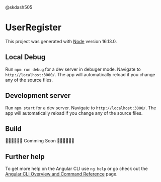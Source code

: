 @skdash505 
# UserRegister

This project was generated with [Node](https://github.com/nodejs/node.git) version 16.13.0.

## Local Debug

Run `npm run debug` for a dev server in debuger mode. Navigate to `http://localhost:3000/`. The app will automatically reload if you change any of the source files.

## Development server

Run `npm start` for a dev server. Navigate to `http://localhost:3000/`. The app will automatically reload if you change any of the source files.

## Build

🚀🚁🚀🚀🚀🚁 Comming Soon 🚀🚁🚀🚀🚀🚁 

## Further help

To get more help on the Angular CLI use `ng help` or go check out the [Angular CLI Overview and Command Reference](https://angular.io/cli) page.
